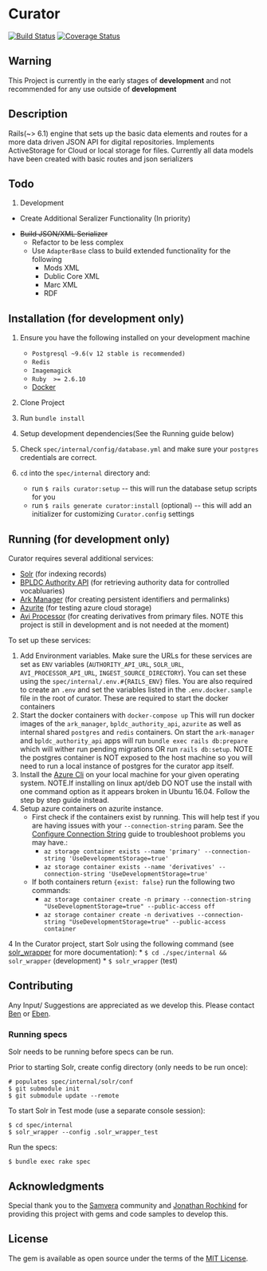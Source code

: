 # Curator
[![Build Status](https://travis-ci.org/boston-library/curator.svg?branch=master)](https://travis-ci.org/boston-library/curator) [![Coverage Status](https://coveralls.io/repos/github/boston-library/curator/badge.svg?branch=master)](https://coveralls.io/github/boston-library/curator?branch=master)

## Warning


This Project is currently in the early stages of **development** and not recommended for any use outside of **development**


## Description
Rails(~> 6.1) engine that sets up the basic data elements and routes for a more data driven JSON API for digital repositories.
Implements ActiveStorage for Cloud or local storage for files.
Currently all data models have been created with basic routes and json serializers

## Todo

1. Development
  * Create Additional Seralizer Functionality (In priority)
  - ~~Build JSON/XML Serializer~~
    - Refactor to be less complex
    - Use `AdapterBase` class to build extended functionality for the following
      * Mods XML
      * Dublic Core XML
      * Marc XML
      * RDF

## Installation (for development only)

1. Ensure you have the following installed on your development machine
    * `Postgresql ~9.6(v 12 stable is recommended)`
    * `Redis`
    * `Imagemagick`
    * `Ruby  >= 2.6.10`
    * [Docker](https://docs.docker.com/)

2. Clone Project

3. Run `bundle install`

4. Setup development dependencies(See the Running guide below)

5. Check `spec/internal/config/database.yml` and make sure your `postgres` credentials are correct.

6. `cd` into the `spec/internal` directory and:
    * run `$ rails curator:setup` -- this will run the database setup scripts for you
    * run `$ rails generate curator:install` (optional) -- this will add an initializer for customizing `Curator.config` settings


## Running (for development only)
Curator requires several additional services:
* [Solr](https://lucene.apache.org/solr/) (for indexing records)
* [BPLDC Authority API](https://github.com/boston-library/bpldc_authority_api) (for retrieving authority data for
 controlled vocabluaries)
* [Ark Manager](https://github.com/boston-library/ark-manager) (for creating persistent identifiers and permalinks)
* [Azurite](https://github.com/Azure/Azurite) (for testing azure cloud storage)
* [Avi Processor](https://github.com/boston-library/avi_processor_v3) (for creating derivatives from primary files. NOTE this project is still in development and is not needed at the moment)

To set up these services:
1. Add Environment variables. Make sure the URLs for these services are set as `ENV` variables (`AUTHORITY_API_URL`, `SOLR_URL`, `AVI_PROCESSOR_API_URL`, `INGEST_SOURCE_DIRECTORY`). You can set
 these using the `spec/internal/.env.#{RAILS_ENV}` files. You are also required to create an `.env` and set the variables listed in the `.env.docker.sample` file in the root of curator. These are required to start the docker containers
2. Start the docker containers with `docker-compose up` This will run docker images of the `ark_manager`, `bpldc_authority_api`, `azurite` as well as internal shared `postgres` and `redis` containers. On start the `ark-manager` and `bpldc_authority_api` apps will run `bundle exec rails db:prepare` which will wither run pending migrations OR run `rails db:setup`. NOTE the postgres container is NOT exposed to the host machine so you will need to run a local instance of postgres for the curator app itself.
3. Install the [Azure Cli](https://docs.microsoft.com/en-us/cli/azure/install-azure-cli) on your local machine for your given operating system. NOTE.If installing on linux apt/deb DO NOT use the install with one command option as it appears broken in Ubuntu 16.04. Follow the step by step guide instead.
4. Setup azure containers on azurite instance.
    - First check if the containers exist by running. This will help test if you are having issues with your `--connection-string` param. See the [Configure Connection String](https://docs.microsoft.com/en-us/azure/storage/common/storage-configure-connection-string) guide to troubleshoot problems you may have.:
      - `az storage container exists --name 'primary' --connection-string 'UseDevelopmentStorage=true'`
      - `az storage container exists --name 'derivatives' --connection-string 'UseDevelopmentStorage=true'`
    - If both containers return `{exist: false}` run the following two commands:
      - `az storage container create -n primary --connection-string "UseDevelopmentStorage=true" --public-access off`
      - `az storage container create -n derivatives --connection-string "UseDevelopmentStorage=true" --public-access container`


4 In the Curator project, start Solr using the following command (see [solr_wrapper](https://github.com/cbeer/solr_wrapper) for more documentation):
    * `$ cd ./spec/internal && solr_wrapper` (development)
    * `$ solr_wrapper` (test)


## Contributing
Any Input/ Suggestions are appreciated as we develop this. Please contact [Ben](mailto:bbarber@bpl.org) or [Eben](mailto:eenglish@bpl.org).

### Running specs

Solr needs to be running before specs can be run.

Prior to starting Solr, create config directory (only needs to be run once):
```
# populates spec/internal/solr/conf
$ git submodule init
$ git submodule update --remote
```

To start Solr in Test mode (use a separate console session):
```
$ cd spec/internal
$ solr_wrapper --config .solr_wrapper_test
```

Run the specs:
```
$ bundle exec rake spec
```

## Acknowledgments

Special thank you to the [Samvera](https://github.com/samvera) community and [Jonathan Rochkind](https://github.com/jrochkind) for providing this project with gems and code samples to develop this.

## License

The gem is available as open source under the terms of the [MIT License](https://opensource.org/licenses/MIT).
